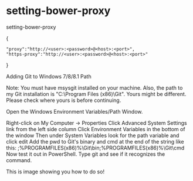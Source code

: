 # setting-bower-proxy
setting-bower-proxy

{

    "proxy":"http://<user>:<password>@<host>:<port>",
    "https-proxy":"http://<user>:<password>@<host>:<port>"

}


Adding Git to Windows 7/8/8.1 Path

Note: You must have msysgit installed on your machine. Also, the path to my Git installation is "C:\Program Files (x86)\Git". Yours might be different. Please check where yours is before continuing.

Open the Windows Environment Variables/Path Window.

Right-click on My Computer -> Properties
Click Advanced System Settings link from the left side column
Click Environment Variables in the bottom of the window
Then under System Variables look for the path variable and click edit
Add the pwd to Git's binary and cmd at the end of the string like this:
;%PROGRAMFILES(x86)%\Git\bin;%PROGRAMFILES(x86)%\Git\cmd
Now test it out in PowerShell. Type git and see if it recognizes the command.

This is image showing you how to do so!
